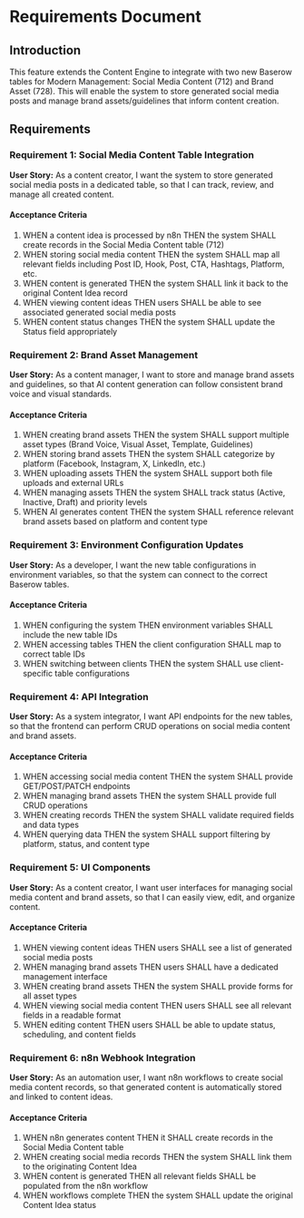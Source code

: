 # Requirements Document

## Introduction

This feature extends the Content Engine to integrate with two new Baserow tables for Modern Management: Social Media Content (712) and Brand Asset (728). This will enable the system to store generated social media posts and manage brand assets/guidelines that inform content creation.

## Requirements

### Requirement 1: Social Media Content Table Integration

**User Story:** As a content creator, I want the system to store generated social media posts in a dedicated table, so that I can track, review, and manage all created content.

#### Acceptance Criteria

1. WHEN a content idea is processed by n8n THEN the system SHALL create records in the Social Media Content table (712)
2. WHEN storing social media content THEN the system SHALL map all relevant fields including Post ID, Hook, Post, CTA, Hashtags, Platform, etc.
3. WHEN content is generated THEN the system SHALL link it back to the original Content Idea record
4. WHEN viewing content ideas THEN users SHALL be able to see associated generated social media posts
5. WHEN content status changes THEN the system SHALL update the Status field appropriately

### Requirement 2: Brand Asset Management

**User Story:** As a content manager, I want to store and manage brand assets and guidelines, so that AI content generation can follow consistent brand voice and visual standards.

#### Acceptance Criteria

1. WHEN creating brand assets THEN the system SHALL support multiple asset types (Brand Voice, Visual Asset, Template, Guidelines)
2. WHEN storing brand assets THEN the system SHALL categorize by platform (Facebook, Instagram, X, LinkedIn, etc.)
3. WHEN uploading assets THEN the system SHALL support both file uploads and external URLs
4. WHEN managing assets THEN the system SHALL track status (Active, Inactive, Draft) and priority levels
5. WHEN AI generates content THEN the system SHALL reference relevant brand assets based on platform and content type

### Requirement 3: Environment Configuration Updates

**User Story:** As a developer, I want the new table configurations in environment variables, so that the system can connect to the correct Baserow tables.

#### Acceptance Criteria

1. WHEN configuring the system THEN environment variables SHALL include the new table IDs
2. WHEN accessing tables THEN the client configuration SHALL map to correct table IDs
3. WHEN switching between clients THEN the system SHALL use client-specific table configurations

### Requirement 4: API Integration

**User Story:** As a system integrator, I want API endpoints for the new tables, so that the frontend can perform CRUD operations on social media content and brand assets.

#### Acceptance Criteria

1. WHEN accessing social media content THEN the system SHALL provide GET/POST/PATCH endpoints
2. WHEN managing brand assets THEN the system SHALL provide full CRUD operations
3. WHEN creating records THEN the system SHALL validate required fields and data types
4. WHEN querying data THEN the system SHALL support filtering by platform, status, and content type

### Requirement 5: UI Components

**User Story:** As a content creator, I want user interfaces for managing social media content and brand assets, so that I can easily view, edit, and organize content.

#### Acceptance Criteria

1. WHEN viewing content ideas THEN users SHALL see a list of generated social media posts
2. WHEN managing brand assets THEN users SHALL have a dedicated management interface
3. WHEN creating brand assets THEN the system SHALL provide forms for all asset types
4. WHEN viewing social media content THEN users SHALL see all relevant fields in a readable format
5. WHEN editing content THEN users SHALL be able to update status, scheduling, and content fields

### Requirement 6: n8n Webhook Integration

**User Story:** As an automation user, I want n8n workflows to create social media content records, so that generated content is automatically stored and linked to content ideas.

#### Acceptance Criteria

1. WHEN n8n generates content THEN it SHALL create records in the Social Media Content table
2. WHEN creating social media records THEN the system SHALL link them to the originating Content Idea
3. WHEN content is generated THEN all relevant fields SHALL be populated from the n8n workflow
4. WHEN workflows complete THEN the system SHALL update the original Content Idea status